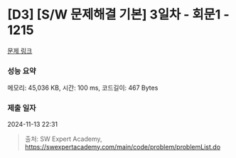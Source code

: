 # [D3] [S/W 문제해결 기본] 3일차 - 회문1 - 1215 

[문제 링크](https://swexpertacademy.com/main/code/problem/problemDetail.do?contestProbId=AV14QpAaAAwCFAYi) 

### 성능 요약

메모리: 45,036 KB, 시간: 100 ms, 코드길이: 467 Bytes

### 제출 일자

2024-11-13 22:31



> 출처: SW Expert Academy, https://swexpertacademy.com/main/code/problem/problemList.do